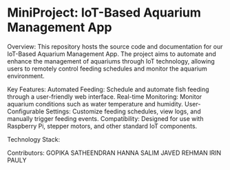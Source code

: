 # MiniProject: IoT-Based Aquarium Management App
Overview:
This repository hosts the source code and documentation for our IoT-Based Aquarium Management App. The project aims to automate and enhance the management of aquariums through IoT technology, allowing users to remotely control feeding schedules and monitor the aquarium environment.

Key Features:
Automated Feeding: Schedule and automate fish feeding through a user-friendly web interface.
Real-time Monitoring: Monitor aquarium conditions such as water temperature and humidity.
User-Configurable Settings: Customize feeding schedules, view logs, and manually trigger feeding events.
Compatibility: Designed for use with Raspberry Pi, stepper motors, and other standard IoT components.

Technology Stack:

Contributors:
GOPIKA SATHEENDRAN
HANNA SALIM
JAVED REHMAN
IRIN PAULY
